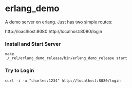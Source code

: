 erlang_demo
===========

A demo server on erlang. Just has two simple routes: 

http://loaclhost:8080
http://localhost:8080/login

### Install and Start Server

```
make
./_rel/erlang_demo_release/bin/erlang_demo_release start
```

### Try to Login

```
curl -i -u "charles:1234" http://localhost:8080/login
```
